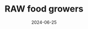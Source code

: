 ---
layout: layouts/hero-episode.njk
tags: hero
date: "2024-06-25"
cta: Play episode
logo: logo_DVOJKA_biele.svg
tv: "RTVS :2"
title: RAW food growers
datum: 25. 6. 2024
header: Latest episode
foto1024: /images/uploads/boruvky_1024x768.jpg
foto1440: /images/uploads/boruvky_1440x825.jpg
alt: Blueberries
link: https://www.rtvs.sk/televizia/archiv/14252
---